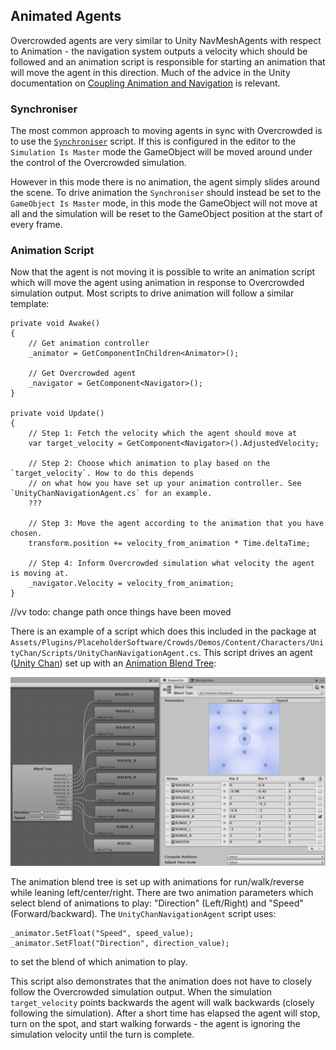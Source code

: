 ## Animated Agents

Overcrowded agents are very similar to Unity NavMeshAgents with respect to Animation - the navigation system outputs a velocity which should be followed and an animation script is responsible for starting an animation that will move the agent in this direction. Much of the advice in the Unity documentation on [Coupling Animation and Navigation](https://docs.unity3d.com/Manual/nav-CouplingAnimationAndNavigation.html) is relevant.

### Synchroniser

The most common approach to moving agents in sync with Overcrowded is to use the [`Synchroniser`](/Reference/MonoBehaviours/Synchroniser.md) script. If this is configured in the editor to the `Simulation Is Master` mode the GameObject will be moved around under the control of the Overcrowded simulation.

However in this mode there is no animation, the agent simply slides around the scene. To drive animation the `Synchroniser` should instead be set to the `GameObject Is Master` mode, in this mode the GameObject will not move at all and the simulation will be reset to the GameObject position at the start of every frame.

### Animation Script

Now that the agent is not moving it is possible to write an animation script which will move the agent using animation in response to Overcrowded simulation output. Most scripts to drive animation will follow a similar template:

```
private void Awake()
{
    // Get animation controller
    _animator = GetComponentInChildren<Animator>();

    // Get Overcrowded agent
    _navigator = GetComponent<Navigator>();
}

private void Update()
{
    // Step 1: Fetch the velocity which the agent should move at
    var target_velocity = GetComponent<Navigator>().AdjustedVelocity;

    // Step 2: Choose which animation to play based on the `target_velocity`. How to do this depends
    // on what how you have set up your animation controller. See `UnityChanNavigationAgent.cs` for an example.
    ???

    // Step 3: Move the agent according to the animation that you have chosen.
    transform.position += velocity_from_animation * Time.deltaTime;

    // Step 4: Inform Overcrowded simulation what velocity the agent is moving at.
    _navigator.Velocity = velocity_from_animation;
}
```

//vv todo: change path once things have been moved

There is an example of a script which does this included in the package at `Assets/Plugins/PlaceholderSoftware/Crowds/Demos/Content/Characters/UnityChan/Scripts/UnityChanNavigationAgent.cs`. This script drives an agent ([Unity Chan](https://assetstore.unity.com/packages/3d/characters/unity-chan-model-18705?aid=1100lJDF)) set up with an [Animation Blend Tree](https://docs.unity3d.com/Manual/class-BlendTree.html):

![Unity Chan Animation Controller](images/AnimationControllerUnityChan.png)

The animation blend tree is set up with animations for run/walk/reverse while leaning left/center/right. There are two animation parameters which select blend of animations to play: "Direction" (Left/Right) and "Speed" (Forward/backward). The `UnityChanNavigationAgent` script uses:

    _animator.SetFloat("Speed", speed_value);
    _animator.SetFloat("Direction", direction_value);

to set the blend of which animation to play.

This script also demonstrates that the animation does not have to closely follow the Overcrowded simulation output. When the simulation `target_velocity` points backwards the agent will walk backwards (closely following the simulation). After a short time has elapsed the agent will stop, turn on the spot, and start walking forwards - the agent is ignoring the simulation velocity until the turn is complete.